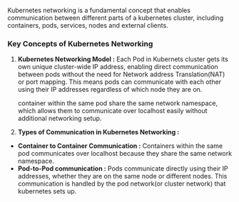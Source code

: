 
Kubernetes networking is a fundamental concept that enables communication between different parts of a kubernetes cluster, including containers, pods, services, nodes and external clients. 


### Key Concepts of Kubernetes Networking 

1. **Kubernetes Networking Model :**
		Each Pod in Kubernets cluster gets its own unique cluster-wide IP address, enabling direct communication between pods without the need for Network address Translation(NAT) or port mapping. This means pods can communicate with each other using their IP addresses regardless of which node they are on. 

	container within the same pod share the same network namespace, which allows them to communicate over localhost easily without additional networking setup.



2. **Types of Communication in Kubernetes Networking :** 

* **Container to Container Communication :** Containers within the same pod communicates over localhost because they share the same network namespace. 
* **Pod-to-Pod communication :** Pods communicate directly using their IP addresses, whether they are on the same node or different nodes. This communication is handled by the pod network(or cluster network) that kubernetes sets up. 